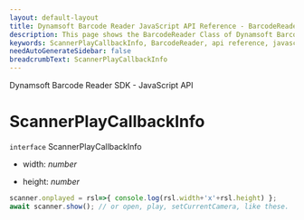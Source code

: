 ```yaml
---
layout: default-layout
title: Dynamsoft Barcode Reader JavaScript API Reference - BarcodeReader
description: This page shows the BarcodeReader Class of Dynamsoft Barcode Reader JavaScript SDK.
keywords: ScannerPlayCallbackInfo, BarcodeReader, api reference, javascript, js
needAutoGenerateSidebar: false
breadcrumbText: ScannerPlayCallbackInfo
---
```


Dynamsoft Barcode Reader SDK - JavaScript API
# ScannerPlayCallbackInfo

`interface` ScannerPlayCallbackInfo

* width: *number*

* height: *number*

```js
scanner.onplayed = rsl=>{ console.log(rsl.width+'x'+rsl.height) };
await scanner.show(); // or open, play, setCurrentCamera, like these.
```
